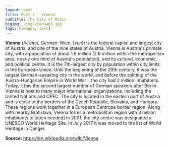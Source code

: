 ```yaml
---
layout: post
title: Post 2 - Vienna
subtitle: The City of Music
bigimg: /img/vienna03.jpg
tags: [images, text]
---
```


**Vienna** (/*viˈɛnə*/, German: Wien, [*viːn*]) is the federal capital and largest city of Austria, and one of the nine states of Austria. Vienna is Austria's primate city, with a population of about 1.9 million (2.6 million within the metropolitan area, nearly one third of Austria's population), and its cultural, economic, and political centre. It is the 7th-largest city by population within city limits in the European Union. Until the beginning of the 20th century, it was the largest German-speaking city in the world, and before the splitting of the Austro-Hungarian Empire in World War I, the city had 2 million inhabitants. Today, it has the second largest number of German speakers after Berlin. Vienna is host to many major international organizations, including the United Nations and OPEC. The city is located in the eastern part of Austria and is close to the borders of the Czech Republic, Slovakia, and Hungary. These regions work together in a European Centrope border region. Along with nearby Bratislava, Vienna forms a metropolitan region with 3 million inhabitants.[citation needed] In 2001, the city centre was designated a UNESCO World Heritage Site. In July 2017 it was moved to the list of World Heritage in Danger.

**Source:** <https://en.wikipedia.org/wiki/Vienna>
